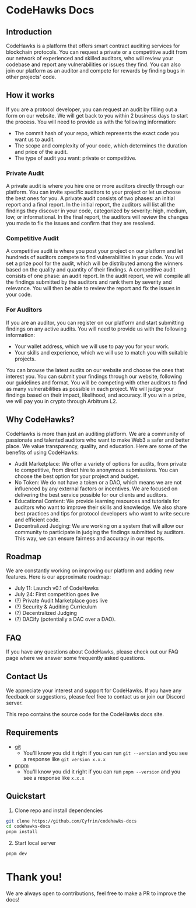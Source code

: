 # CodeHawks Docs

## Introduction
CodeHawks is a platform that offers smart contract auditing services for blockchain protocols. You can request a private or a competitive audit from our network of experienced and skilled auditors, who will review your codebase and report any vulnerabilities or issues they find. You can also join our platform as an auditor and compete for rewards by finding bugs in other projects' code.

## How it works
If you are a protocol developer, you can request an audit by filling out a form on our website. We will get back to you within 2 business days to start the process. You will need to provide us with the following information:

- The commit hash of your repo, which represents the exact code you want us to audit.
- The scope and complexity of your code, which determines the duration and price of the audit.
- The type of audit you want: private or competitive.

### Private Audit
A private audit is where you hire one or more auditors directly through our platform. You can invite specific auditors to your project or let us choose the best ones for you. A private audit consists of two phases: an initial report and a final report. In the initial report, the auditors will list all the findings they discover in your code, categorized by severity: high, medium, low, or informational. In the final report, the auditors will review the changes you made to fix the issues and confirm that they are resolved.

### Competitive Audit
A competitive audit is where you post your project on our platform and let hundreds of auditors compete to find vulnerabilities in your code. You will set a prize pool for the audit, which will be distributed among the winners based on the quality and quantity of their findings. A competitive audit consists of one phase: an audit report. In the audit report, we will compile all the findings submitted by the auditors and rank them by severity and relevance. You will then be able to review the report and fix the issues in your code.

### For Auditors
If you are an auditor, you can register on our platform and start submitting findings on any active audits. You will need to provide us with the following information:

- Your wallet address, which we will use to pay you for your work.
- Your skills and experience, which we will use to match you with suitable projects.

You can browse the latest audits on our website and choose the ones that interest you. You can submit your findings through our website, following our guidelines and format. You will be competing with other auditors to find as many vulnerabilities as possible in each project. We will judge your findings based on their impact, likelihood, and accuracy. If you win a prize, we will pay you in crypto through Arbitrum L2.

## Why CodeHawks?
CodeHawks is more than just an auditing platform. We are a community of passionate and talented auditors who want to make Web3 a safer and better place. We value transparency, quality, and education. Here are some of the benefits of using CodeHawks:

- Audit Marketplace: We offer a variety of options for audits, from private to competitive, from direct hire to anonymous submissions. You can choose the best option for your project and budget.
- No Token: We do not have a token or a DAO, which means we are not influenced by any external factors or incentives. We are focused on delivering the best service possible for our clients and auditors.
- Educational Content: We provide learning resources and tutorials for auditors who want to improve their skills and knowledge. We also share best practices and tips for protocol developers who want to write secure and efficient code.
- Decentralized Judging: We are working on a system that will allow our community to participate in judging the findings submitted by auditors. This way, we can ensure fairness and accuracy in our reports.

## Roadmap
We are constantly working on improving our platform and adding new features. Here is our approximate roadmap:

- July 11: Launch v0.1 of CodeHawks
- July 24: First competition goes live
- (?) Private Audit Marketplace goes live
- (?) Security & Auditing Curriculum
- (?) Decentralized Judging
- (?) DACify (potentially a DAC over a DAO).

## FAQ
If you have any questions about CodeHawks, please check out our FAQ page where we answer some frequently asked questions.

## Contact Us
We appreciate your interest and support for CodeHawks. If you have any feedback or suggestions, please feel free to contact us or join our Discord server.

This repo contains the source code for the CodeHawks docs site.

## Requirements

- [git](https://git-scm.com/book/en/v2/Getting-Started-Installing-Git)
  - You'll know you did it right if you can run `git --version` and you see a response like `git version x.x.x`
- [pnpm](https://pnpm.io/)
  - You'll know you did it right if you can run `pnpm --version` and you see a response like `x.x.x`

## Quickstart

1. Clone repo and install dependencies
```bash
git clone https://github.com/Cyfrin/codehawks-docs
cd codehawks-docs
pnpm install
```

2. Start local server

```bash
pnpm dev
```

# Thank you!
We are always open to contributions, feel free to make a PR to improve the docs!
